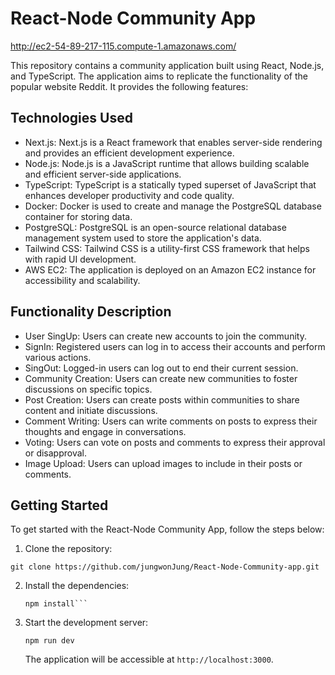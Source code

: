 React-Node Community App
========================

http://ec2-54-89-217-115.compute-1.amazonaws.com/

This repository contains a community application built using React, Node.js, and TypeScript. The application aims to replicate the functionality of the popular website Reddit. It provides the following features:

Technologies Used
-----------------

-   Next.js: Next.js is a React framework that enables server-side rendering and provides an efficient development experience.
-   Node.js: Node.js is a JavaScript runtime that allows building scalable and efficient server-side applications.
-   TypeScript: TypeScript is a statically typed superset of JavaScript that enhances developer productivity and code quality.
-   Docker: Docker is used to create and manage the PostgreSQL database container for storing data.
-   PostgreSQL: PostgreSQL is an open-source relational database management system used to store the application's data.
-   Tailwind CSS: Tailwind CSS is a utility-first CSS framework that helps with rapid UI development.
-   AWS EC2: The application is deployed on an Amazon EC2 instance for accessibility and scalability.

Functionality Description
-----------------

-   User SingUp: Users can create new accounts to join the community.
-   SignIn: Registered users can log in to access their accounts and perform various actions.
-   SingOut: Logged-in users can log out to end their current session.
-   Community Creation: Users can create new communities to foster discussions on specific topics.
-   Post Creation: Users can create posts within communities to share content and initiate discussions.
-   Comment Writing: Users can write comments on posts to express their thoughts and engage in conversations.
-   Voting: Users can vote on posts and comments to express their approval or disapproval.
-   Image Upload: Users can upload images to include in their posts or comments.

Getting Started
---------------

To get started with the React-Node Community App, follow the steps below:

1.  Clone the repository:

   ```git clone https://github.com/jungwonJung/React-Node-Community-app.git```

2.  Install the dependencies:

    ```cd React-Node-Community-app
    npm install```

3.  Start the development server:

    ```npm run dev```

    The application will be accessible at `http://localhost:3000`.


